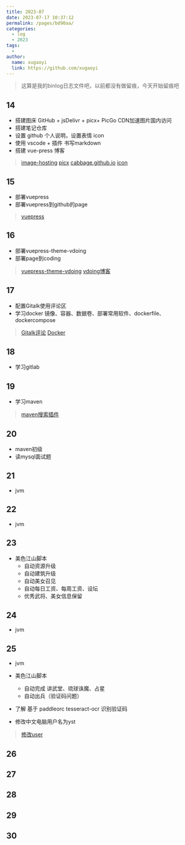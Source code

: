 ```yaml
---
title: 2023-07
date: 2023-07-17 10:37:12
permalink: /pages/bd90aa/
categories:
  - log
  - 2023
tags:
  - 
author: 
  name: xugaoyi
  link: https://github.com/xugaoyi
---
```

> 这算是我的binlog日志文件吧，以前都没有做留痕，今天开始留痕吧

## 14
- 搭建图床 GitHub + jsDelivr + picx+ PicGo CDN加速图片国内访问
- 搭建笔记仓库 
- 设置 github 个人说明，设置表情 icon 
- 使用 vscode + 插件 书写markdown
- 搭建 vue-press 博客
> [image-hosting](https://github.com/858715831/image-hosting)
> [picx](https://picx.xpoet.cn/#/upload)
> [cabbage.github.io](https://github.com/858715831/cabbage.github.io)
> [icon](https://www.webfx.com/tools/emoji-cheat-sheet/#emoji-support)

## 15
- 部署vuepress
- 部署vuepress到github的page

> [vuepress](https://vuepress.vuejs.org/)
## 16
- 部署vuepress-theme-vdoing
- 部署page到coding
> [ vuepress-theme-vdoing](https://doc.xugaoyi.com/)
> [vdoing博客](https://xugaoyi.com/)

## 17
- 配置Gitalk使用评论区
- 学习docker 镜像、容器、数据卷、部署常用软件、dockerfile、dockercompose
> [Gitalk评论](https://xugaoyi.com/pages/1da0bf9a988eafe5/)
> [Docker](https://www.bilibili.com/video/BV1CJ411T7BK/)
## 18
- 学习gitlab
## 19
- 学习maven

>[maven搜索插件](https://mvnrepository.com/artifact/commons-httpclient/commons-httpclient/3.1)
## 20
- maven初级
- 读mysql面试题
## 21
- jvm
## 22
- jvm
## 23
- 美色江山脚本
  - 自动资源升级
  - 自动建筑升级
  - 自动美女召见
  - 自动每日工资、每周工资、设坛
  - 优秀武将、美女信息保留

## 24
- jvm
## 25
- jvm
- 美色江山脚本
  - 自动完成 讲武堂、琉球诛魔、占星
  - 自动出兵（验证码问题）

- 了解 基于 paddleorc tesseract-ocr 识别验证码
- 修改中文电脑用户名为yst
> [修改user](https://mp.weixin.qq.com/s?__biz=MzU5NTE4ODM1OA%3D%3D&mid=2247484575&idx=1&sn=6bb17c162621b3db9a1b374942d6ebda&scene=45#wechat_redirect)
## 26
## 27
## 28
## 29
## 30




